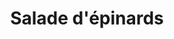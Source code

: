 ---
title: "Salade d'épinards"
description: "Épinards frais, champignons, oignons rouges et tomates en dés mélangés dans une vinaigrette balsamique puis garnis de betteraves marinées, graines de citrouille et fromage de chèvre"
price_s: ""
price_l: "13"
price_lg: ""
weight: "5"
hidden: true
---